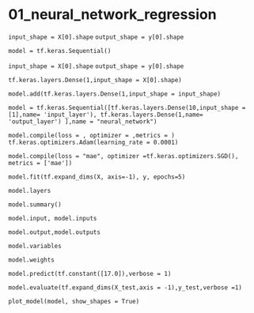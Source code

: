 # 01_neural_network_regression

`input_shape = X[0].shape` `output_shape = y[0].shape`

`model = tf.keras.Sequential()`

`input_shape = X[0].shape` `output_shape = y[0].shape`

`tf.keras.layers.Dense(1,input_shape = X[0].shape)`

`model.add(tf.keras.layers.Dense(1,input_shape = input_shape)`

`model = tf.keras.Sequential([tf.keras.layers.Dense(10,input_shape = [1],name= 'input_layer'),
                            tf.keras.layers.Dense(1,name= 'output_layer')
                            ],name = "neural_network")`

`model.compile(loss = , optimizer = ,metrics = )` `tf.keras.optimizers.Adam(learning_rate = 0.0001)`

`model.compile(loss = "mae", optimizer =tf.keras.optimizers.SGD(), metrics = ['mae'])`

`model.fit(tf.expand_dims(X, axis=-1), y, epochs=5)`

`model.layers`

`model.summary()`

`model.input, model.inputs`

`model.output,model.outputs`

`model.variables`

`model.weights`

`model.predict(tf.constant([17.0]),verbose = 1)`

`model.evaluate(tf.expand_dims(X_test,axis = -1),y_test,verbose =1)`

`plot_model(model, show_shapes = True)`